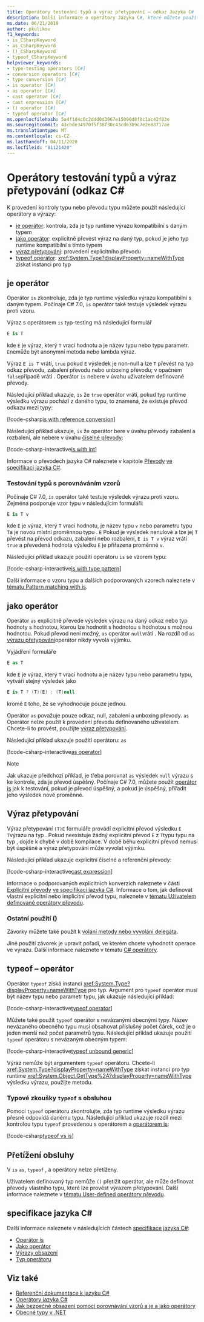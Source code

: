 ```yaml
---
title: Operátory testování typů a výraz přetypování – odkaz Jazyka C#
description: Další informace o operátory Jazyka C#, které můžete použít ke kontrole typu výsledku výrazu a převést jej na jiný typ v případě potřeby.
ms.date: 06/21/2019
author: pkulikov
f1_keywords:
- is_CSharpKeyword
- as_CSharpKeyword
- ()_CSharpKeyword
- typeof_CSharpKeyword
helpviewer_keywords:
- type-testing operators [C#]
- conversion operators [C#]
- type conversion [C#]
- is operator [C#]
- as operator [C#]
- cast operator [C#]
- cast expression [C#]
- () operator [C#]
- typeof operator [C#]
ms.openlocfilehash: 5a4f1d4c0c2ddd0d3967e15090d8f8c1ac42f83e
ms.sourcegitcommit: 43cbde34970f5f38f30c43cd63b9c7e2e83717ae
ms.translationtype: MT
ms.contentlocale: cs-CZ
ms.lasthandoff: 04/11/2020
ms.locfileid: "81121420"
---
```

# <a name="type-testing-operators-and-cast-expression-c-reference"></a>Operátory testování typů a výraz přetypování (odkaz C#

K provedení kontroly typu nebo převodu typu můžete použít následující operátory a výrazy:

- [je operátor](#is-operator): kontrola, zda je typ runtime výrazu kompatibilní s daným typem
- [jako operátor](#as-operator): explicitně převést výraz na daný typ, pokud je jeho typ runtime kompatibilní s tímto typem
- [výraz přetypování](#cast-expression): provedení explicitního převodu
- [typeof operátor](#typeof-operator): <xref:System.Type?displayProperty=nameWithType> získat instanci pro typ

## <a name="is-operator"></a>je operátor

Operátor `is` zkontroluje, zda je typ runtime výsledku výrazu kompatibilní s daným typem. Počínaje C# 7.0, `is` operátor také testuje výsledek výrazu proti vzoru.

Výraz s operátorem `is` typ-testing má následující formulář

```csharp
E is T
```

kde `E` je výraz, který `T` vrací hodnotu a je název typu nebo typu parametr. `E`nemůže být anonymní metoda nebo lambda výraz.

Výraz `E is T` vrátí, `true` pokud `E` výsledek je non-null a lze `T` převést na typ odkaz převodu, zabalení převodu nebo unboxing převodu; v opačném `false`případě vrátí . Operátor `is` nebere v úvahu uživatelem definované převody.

Následující příklad ukazuje, `is` že `true` operátor vrátí, pokud typ runtime výsledku výrazu pochází z daného typu, to znamená, že existuje převod odkazu mezi typy:

[!code-csharp[is with reference conversion](snippets/TypeTestingAndConversionOperators.cs#IsWithReferenceConversion)]

Následující příklad ukazuje, `is` že operátor bere v úvahu převody zabalení a rozbalení, ale nebere v úvahu [číselné převody](../builtin-types/numeric-conversions.md):

[!code-csharp-interactive[is with int](snippets/TypeTestingAndConversionOperators.cs#IsWithInt)]

Informace o převodech jazyka C# naleznete v kapitole [Převody](~/_csharplang/spec/conversions.md) [ve specifikaci jazyka C#](~/_csharplang/spec/introduction.md).

### <a name="type-testing-with-pattern-matching"></a>Testování typů s porovnáváním vzorů

Počínaje C# 7.0, `is` operátor také testuje výsledek výrazu proti vzoru. Zejména podporuje vzor typu v následujícím formuláři:

```csharp
E is T v
```

kde `E` je výraz, který `T` vrací hodnotu, je název typu `v` nebo parametru typu `T`a je novou místní proměnnou typu . `E` Pokud je výsledek nenulové a lze jej `T` převést na převod odkazu, zabalení nebo rozbalení, `E is T v` výraz vrátí `true` a převedená hodnota výsledku `E` je přiřazena proměnné `v`.

Následující příklad ukazuje použití operátoru `is` se vzorem typu:

[!code-csharp-interactive[is with type pattern](snippets/TypeTestingAndConversionOperators.cs#IsTypePattern)]

Další informace o vzoru typu a dalších podporovaných vzorech naleznete v [tématu Pattern matching with is](../keywords/is.md#pattern-matching-with-is).

## <a name="as-operator"></a>jako operátor

Operátor `as` explicitně převede výsledek výrazu na daný odkaz nebo typ hodnoty s hodnotou, kterou lze hodnotit s hodnotou s hodnotou s možnou hodnotou. Pokud převod není možný, `as` operátor `null`vrátí . Na rozdíl od `as` [výrazu přetypování](#cast-expression)operátor nikdy vyvolá výjimku.

Vyjádření formuláře

```csharp
E as T
```

kde `E` je výraz, který `T` vrací hodnotu a je název typu nebo parametru typu, vytváří stejný výsledek jako

```csharp
E is T ? (T)(E) : (T)null
```

kromě `E` toho, že se vyhodnocuje pouze jednou.

Operátor `as` považuje pouze odkaz, null, zabalení a unboxing převody. `as` Operátor nelze použít k provedení převodu definovaného uživatelem. Chcete-li to provést, použijte [výraz přetypování](#cast-expression).

Následující příklad ukazuje použití operátoru: `as`

[!code-csharp-interactive[as operator](snippets/TypeTestingAndConversionOperators.cs#AsOperator)]

> [!NOTE]
> Jak ukazuje předchozí příklad, je třeba porovnat `as` výsledek `null` výrazu s ke kontrole, zda je převod úspěšný. Počínaje C# 7.0, můžete použít [operátor is](#type-testing-with-pattern-matching) jak k testování, pokud je převod úspěšný, a pokud je úspěšný, přiřadit jeho výsledek nové proměnné.

## <a name="cast-expression"></a>Výraz přetypování

Výraz přetypování `(T)E` formuláře provádí explicitní převod výsledku `E` `T`výrazu na typ . Pokud neexistuje žádný explicitní převod `E` z `T`typu typu na typ , dojde k chybě v době kompilace. V době běhu explicitní převod nemusí být úspěšné a výraz přetypování může vyvolat výjimku.

Následující příklad ukazuje explicitní číselné a referenční převody:

[!code-csharp-interactive[cast expression](snippets/TypeTestingAndConversionOperators.cs#Cast)]

Informace o podporovaných explicitních konverzích naleznete v části [Explicitní převody](~/_csharplang/spec/conversions.md#explicit-conversions) [ve specifikaci jazyka C#](~/_csharplang/spec/introduction.md). Informace o tom, jak definovat vlastní explicitní nebo implicitní převod typu, naleznete v [tématu Uživatelem definované operátory převodu](user-defined-conversion-operators.md).

### <a name="other-usages-of-"></a>Ostatní použití ()

Závorky můžete také použít k [volání metody nebo vyvolání delegáta](member-access-operators.md#invocation-expression-).

Jiné použití závorek je upravit pořadí, ve kterém chcete vyhodnotit operace ve výrazu. Další informace naleznete v tématu [C# operátory](index.md).

## <a name="typeof-operator"></a>typeof – operátor

Operátor `typeof` získá instanci <xref:System.Type?displayProperty=nameWithType> pro typ. Argument pro `typeof` operátor musí být název typu nebo parametr typu, jak ukazuje následující příklad:

[!code-csharp-interactive[typeof operator](snippets/TypeTestingAndConversionOperators.cs#TypeOf)]

Můžete také použít `typeof` operátor s nevázanými obecnými typy. Název nevázaného obecného typu musí obsahovat příslušný počet čárek, což je o jeden menší než počet parametrů typu. Následující příklad ukazuje použití `typeof` operátoru s nevázaným obecným typem:

[!code-csharp-interactive[typeof unbound generic](snippets/TypeTestingAndConversionOperators.cs#TypeOfUnboundGeneric)]

Výraz nemůže být argumentem `typeof` operátoru. Chcete-li <xref:System.Type?displayProperty=nameWithType> získat instanci pro typ runtime <xref:System.Object.GetType%2A?displayProperty=nameWithType> výsledku výrazu, použijte metodu.

### <a name="type-testing-with-the-typeof-operator"></a>Typové zkoušky `typeof` s obsluhou

Pomocí `typeof` operátoru zkontrolujte, zda typ runtime výsledku výrazu přesně odpovídá danému typu. Následující příklad ukazuje rozdíl mezi kontrolou typu `typeof` provedenou s operátorem a [operátorem is](#is-operator):

[!code-csharp[typeof vs is](snippets/TypeTestingAndConversionOperators.cs#TypeCheckWithTypeOf)]

## <a name="operator-overloadability"></a>Přetížení obsluhy

V `is` `as`, `typeof` , a operátory nelze přetíženy.

Uživatelem definovaný typ nemůže `()` přetížit operátor, ale může definovat převody vlastního typu, které lze provést výrazem přetypování. Další informace naleznete v [tématu User-defined operátory převodu](user-defined-conversion-operators.md).

## <a name="c-language-specification"></a>specifikace jazyka C#

Další informace naleznete v následujících částech [specifikace jazyka C#](~/_csharplang/spec/introduction.md):

- [Operátor is](~/_csharplang/spec/expressions.md#the-is-operator)
- [Jako operátor](~/_csharplang/spec/expressions.md#the-as-operator)
- [Výrazy obsazení](~/_csharplang/spec/expressions.md#cast-expressions)
- [Typ operátoru](~/_csharplang/spec/expressions.md#the-typeof-operator)

## <a name="see-also"></a>Viz také

- [Referenční dokumentace k jazyku C#](../index.md)
- [Operátory jazyka C#](index.md)
- [Jak bezpečně obsazení pomocí porovnávání vzorů a je a jako operátory](../../how-to/safely-cast-using-pattern-matching-is-and-as-operators.md)
- [Obecné typy v .NET](../../../standard/generics/index.md)
